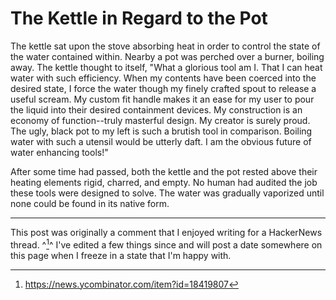 # The Kettle in Regard to the Pot

The kettle sat upon the stove absorbing heat in order to control the state of the water contained within. Nearby a pot was perched over a burner, boiling away. The kettle thought to itself, "What a glorious tool am I. That I can heat water with such efficiency. When my contents have been coerced into the desired state, I force the water though my finely crafted spout to release a useful scream. My custom fit handle makes it an ease for my user to pour the liquid into their desired containment devices. My construction is an economy of function--truly masterful design. My creator is surely proud. The ugly, black pot to my left is such a brutish tool in comparison. Boiling water with such a utensil would be utterly daft. I am the obvious future of water enhancing tools!"

After some time had passed, both the kettle and the pot rested above their heating elements rigid, charred, and empty. No human had audited the job these tools were designed to solve. The water was gradually vaporized until none could be found in its native form. 

---

This post was originally a comment that I enjoyed writing for a HackerNews thread. ^[^1]^ I've edited a few things since and will post a date somewhere on this page when I freeze in a state that I'm happy with.

[^1]: https://news.ycombinator.com/item?id=18419807
